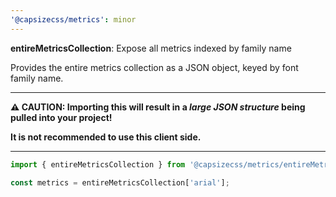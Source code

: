 ```yaml
---
'@capsizecss/metrics': minor
---
```


**entireMetricsCollection**: Expose all metrics indexed by family name

Provides the entire metrics collection as a JSON object, keyed by font family name.

---

**⚠️ CAUTION: Importing this will result in a _large JSON structure_ being pulled into your project!**

**It is not recommended to use this client side.**

---

```ts
import { entireMetricsCollection } from '@capsizecss/metrics/entireMetricsCollection';

const metrics = entireMetricsCollection['arial'];
```

